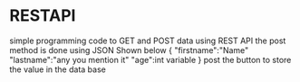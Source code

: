 # RESTAPI
simple programming code to GET and POST data using REST API 
the post method is done using JSON 
Shown below
{
"firstname":"Name"
"lastname":"any you mention it"
"age":int variable
}
post the button to store the value in the data base
